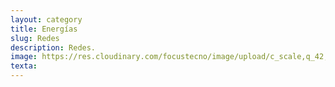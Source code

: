 ```yaml
---
layout: category
title: Energías
slug: Redes
description: Redes.
image: https://res.cloudinary.com/focustecno/image/upload/c_scale,q_42,w_1493/v1625384877/redes%20sociales%20focus%20tecno.webp
texta: 
---
```

